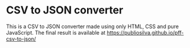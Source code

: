 # CSV to JSON converter

This is a CSV to JSON converter made using only HTML, CSS and pure JavaScript. The final result is available at https://publiosilva.github.io/pff-csv-to-json/

